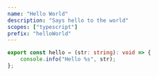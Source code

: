 ```yaml
---
name: "Hello World"
description: "Says hello to the world"
scopes: ["typescript"]
prefix: "helloWorld"
---
```


```typescript
export const hello = (str: string): void => {
	console.info("Hello %s", str);
};
```
